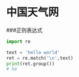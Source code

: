 # 中国天气网



###正则表达式
```python
import re

text = 'hello world'
ret = re.match('\n',text)
print(ret.group())
# he
```

